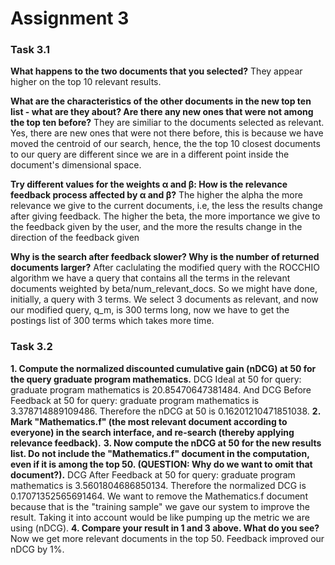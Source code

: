 # Assignment 3

### Task 3.1

**What happens to the two documents that you selected?**
They appear higher on the top 10 relevant results.

**What are the characteristics of the other documents in the new top ten list - what are they about? Are there any new ones that were not among the top ten before?**
They are similiar to the documents selected as relevant. Yes, there are new ones that were not there before, this is because we have moved the centroid of our search, hence, the the top 10 closest documents to our query are different since we are in a different point inside the document's dimensional space.


**Try different values for the weights α and β: How is the relevance feedback process affected by α and β?**
The higher the alpha the more relevance we give to the current documents, i.e, the less the results change after giving feedback. The higher the beta, the more importance we give to the feedback given by the user, and the more the results change in the direction of the feedback given

**Why is the search after feedback slower? Why is the number of returned documents larger?**
After caclulating the modified query with the ROCCHIO algorithm we have a query that contains all the terms in the relevant documents weighted by beta/num_relevant_docs. So we might have done, initially, a query with 3 terms. We select 3 documents as relevant, and now our modified query, q_m, is 300 terms long, now we have to get the postings list of 300 terms which takes more time.

### Task 3.2

**1. Compute the normalized discounted cumulative gain (nDCG) at 50 for the query graduate program mathematics.**
DCG Ideal at 50 for query: graduate program mathematics is 20.85470647381484. And DCG Before Feedback at 50 for query: graduate program mathematics is 3.378714889109486. Therefore the nDCG at 50 is 0.16201210471851038.
**2. Mark "Mathematics.f" (the most relevant document according to everyone) in the search interface, and re-search (thereby applying relevance feedback).**
**3. Now compute the nDCG at 50 for the new results list. Do not include the "Mathematics.f" document in the computation, even if it is among the top 50. (QUESTION: Why do we want to omit that document?).**
DCG After Feedback at 50 for query: graduate program mathematics is 3.5601804686850134. Therefore the normalized DCG is 0.17071352565691464. We want to remove the Mathematics.f document because that is the "training sample" we gave our system to improve the result. Taking it into account would be like pumping up the metric we are using (nDCG).
**4. Compare your result in 1 and 3 above. What do you see?**
Now we get more relevant documents in the top 50. Feedback improved our nDCG by 1%.
